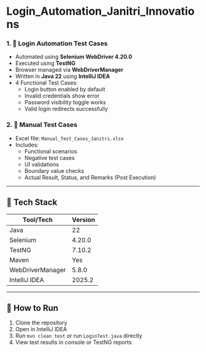 # Login_Automation_Janitri_Innovations


### 1. 🔐 Login Automation Test Cases

- Automated using **Selenium WebDriver 4.20.0**
- Executed using **TestNG**
- Browser managed via **WebDriverManager**
- Written in **Java 22** using **IntelliJ IDEA**
- 4 Functional Test Cases:
  - Login button enabled by default
  - Invalid credentials show error
  - Password visibility toggle works
  - Valid login redirects successfully

### 2. 🧪 Manual Test Cases

- Excel file: `Manual_Test_Cases_Janitri.xlsx`
- Includes:
  - Functional scenarios
  - Negative test cases
  - UI validations
  - Boundary value checks
  - Actual Result, Status, and Remarks (Post Execution)

---

## 🔧 Tech Stack

| Tool/Tech          | Version     |
|--------------------|-------------|
| Java               | 22          |
| Selenium           | 4.20.0      |
| TestNG             | 7.10.2      |
| Maven              | Yes         |
| WebDriverManager   | 5.8.0       |
| IntelliJ IDEA      | 2025.2      |
---


## 🚀 How to Run

1. Clone the repository
2. Open in IntelliJ IDEA
3. Run `mvn clean test` or run `LoginTest.java` directly
4. View test results in console or TestNG reports


